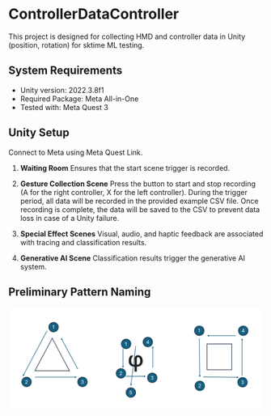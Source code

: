 # ControllerDataController

This project is designed for collecting HMD and controller data in Unity (position, rotation) for sktime ML testing.

## System Requirements

- Unity version: 2022.3.8f1
- Required Package: Meta All-in-One
- Tested with: Meta Quest 3

## Unity Setup

Connect to Meta using Meta Quest Link.

1. **Waiting Room**
   Ensures that the start scene trigger is recorded.

2. **Gesture Collection Scene**
   Press the button to start and stop recording (A for the right controller, X for the left controller). During the trigger period, all data will be recorded in the provided example CSV file. Once recording is complete, the data will be saved to the CSV to prevent data loss in case of a Unity failure.

3. **Special Effect Scenes**
   Visual, audio, and haptic feedback are associated with tracing and classification results.

4. **Generative AI Scene**
   Classification results trigger the generative AI system.

## Preliminary Pattern Naming
![](py/image.png)

